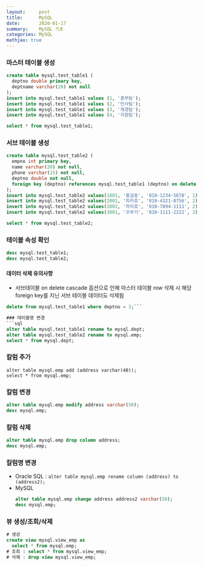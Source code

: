 ```yaml
---
layout:     post
title:      MySQL
date:       2020-01-17
summary:    MySQL 기초
categories: MySQL
mathjax: true
---
```


### 마스터 테이블 생성
```sql
create table mysql.test_table1 (
  deptno double primary key,
  deptname varchar(20) not null
);
insert into mysql.test_table1 values (1, '총무팀');
insert into mysql.test_table1 values (2, '인사팀');
insert into mysql.test_table1 values (3, '재경팀');
insert into mysql.test_table1 values (4, '지원팀');

select * from mysql.test_table1;
```

### 서브 테이블 생성
```sql
create table mysql.test_table2 (
  empno int primary key,
  name varchar(20) not null,
  phone varchar(15) not null,
  deptno double not null,
  foreign key (deptno) references mysql.test_table1 (deptno) on delete cascade
);
insert into mysql.test_table2 values(1001, '홍길동', '010-1234-5678', 1);
insert into mysql.test_table2 values(2001, '피카츄', '010-4321-8756', 2);
insert into mysql.test_table2 values(2002, '라이츄', '010-7894-1111', 2);
insert into mysql.test_table2 values(3001, '꼬부기', '010-1111-2222', 3);

select * from mysql.test_table2;
```

### 테이블 속성 확인
```sql
desc mysql.test_table1;
desc mysql.test_table2;
```

#### 데이터 삭제 유의사항
- 서브테이블 on delete cascade 옵션으로 인해 마스터 테이블 row 삭제 시 해당 foreign key를 지닌 서브 테이블 데이터도 삭제됨
```sql
delete from mysql.test_table1 where deptno = 3;```

### 테이블명 변경
​```sql
alter table mysql.test_table1 rename to mysql.dept;
alter table mysql.test_table2 rename to mysql.emp;
select * from mysql.dept;
```

### 칼럼 추가
```
alter table mysql.emp add (address varchar(40));
select * from mysql.emp;
```

### 칼럼 변경
```sql
alter table mysql.emp modify address varchar(50);
desc mysql.emp;
```

### 칼럼 삭제
```sql
alter table mysql.emp drop column address;
desc mysql.emp;
```

### 칼럼명 변경
- Oracle SQL : ```alter table mysql.emp rename column (address) to (address2);```
- MySQL
  ```sql
  alter table mysql.emp change address address2 varchar(50);
  desc mysql.emp;
  ```

### 뷰 생성/조회/삭제
```sql
# 생성
create view mysql.view_emp as
  select * from mysql.emp;
# 조회 : select * from mysql.view_emp;
# 삭제 : drop view mysql.view_emp;
```



